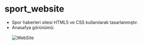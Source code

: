 # sport_website
- Spor haberleri sitesi HTML5 ve CSS kullanılarak tasarlanmıştır.<br>
- Anasafya görünümü:<br> <br>
 ![WebSite](https://user-images.githubusercontent.com/44491190/110283454-2c2e2680-7ff1-11eb-93d7-2ad867e4b982.PNG)

